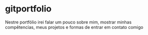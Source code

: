 # gitportfolio
 Nestre portfólio irei falar um pouco sobre mim, mostrar minhas compêtencias, meus projetos e formas de entrar em contato comigo

